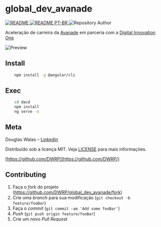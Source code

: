 # global_dev_avanade

<a href="README.md">
    <img src="https://img.shields.io/badge/README-EN-green?color=blue&label=README"  alt="README" />
</a>
<a href="README_pt.md">
    <img src="https://img.shields.io/badge/README-PT-green?color=blue&label=README" alt="README PT-BR" />
</a>
<img src="https://img.shields.io/badge/Autor-Douglas%20Walas-green?color=green&label=Autor&style=flat-square" alt="Repository Author"/>

Aceleração de carreira da [Avanade](https://www.avanade.com) em parceria com a [Digital Innovation One](https://digitalinnovation.one/)

![Preview](https://media.giphy.com/media/mggNxTLWbZXOvzreL8/giphy.gif)

## Install

```bash
    npm install -g @angular/cli
```

## Exec

```bash
    cd dacd
    npm install
    ng serve -o
```

## Meta

Douglas Walas – [Linkedin](https://www.linkedin.com/in/douglaswalas/)

Distribuído sob a licença MIT. Veja [LICENSE](LICENSE) para mais informações.

[https://github.com/DWRP](https://github.com/DWRP/)

## Contributing

1. Faça o _fork_ do projeto (<https://github.com/DWRP/global_dev_avanade/fork>)
2. Crie uma _branch_ para sua modificação (`git checkout -b feature/fooBar`)
3. Faça o _commit_ (`git commit -am 'Add some fooBar'`)
4. _Push_ (`git push origin feature/fooBar`)
5. Crie um novo _Pull Request_
